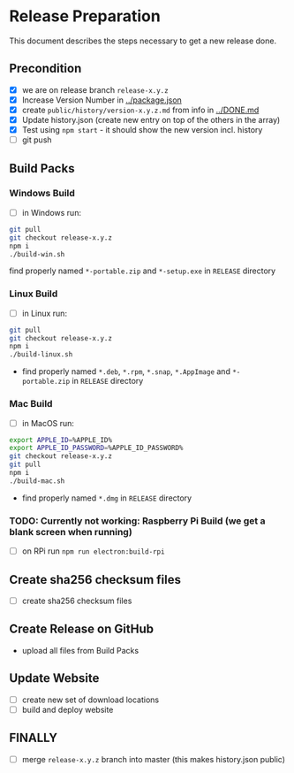 # Release Preparation

This document describes the steps necessary to get a new release done.

## Precondition

- [x] we are on release branch `release-x.y.z`
- [x] Increase Version Number in [../package.json](../package.json)
- [x] create `public/history/version-x.y.z.md` from info in [../DONE.md](../DONE.md) 
- [x] Update history.json (create new entry on top of the others in the array)
- [x] Test using `npm start` - it should show the new version incl. history
- [ ] git push

## Build Packs

### Windows Build

- [ ] in Windows run:

```bash
git pull
git checkout release-x.y.z
npm i
./build-win.sh
```

find properly named `*-portable.zip` and `*-setup.exe` in `RELEASE` directory

### Linux Build

- [ ] in Linux run:

```bash
git pull
git checkout release-x.y.z
npm i
./build-linux.sh
```

- find properly named `*.deb`, `*.rpm`, `*.snap`, `*.AppImage` and `*-portable.zip` in `RELEASE` directory

### Mac Build

- [ ] in MacOS run:

```bash
export APPLE_ID=%APPLE_ID%
export APPLE_ID_PASSWORD=%APPLE_ID_PASSWORD%
git checkout release-x.y.z
git pull
npm i
./build-mac.sh
```

- find properly named `*.dmg` in `RELEASE` directory

### TODO: Currently not working: Raspberry Pi Build (we get a blank screen when running)

- [ ] on RPi run `npm run electron:build-rpi`

## Create sha256 checksum files

- [ ] create sha256 checksum files

## Create Release on GitHub

- upload all files from Build Packs

## Update Website

- [ ] create new set of download locations
- [ ] build and deploy website

## FINALLY

- [ ] merge `release-x.y.z` branch into master (this makes history.json public)
